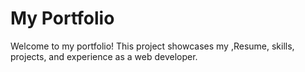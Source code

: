# My Portfolio
Welcome to my portfolio! This project showcases my ,Resume, skills, projects, and experience as a web developer.
